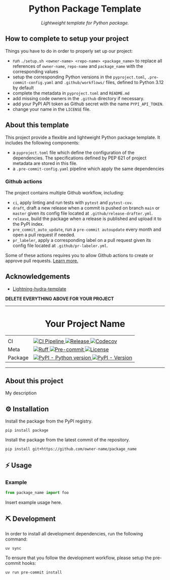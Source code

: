 <div align="center">

# Python Package Template

_Lightweight template for Python package._

</div>

## How to complete to setup your project

Things you have to do in order to properly set up our project:

- run `./setup.sh <owner-name> <repo-name> <package_name>` to replace all references of `owner-name`, `repo-name` and `package_name` with the corresponding values
- setup the corresponding Python versions in the `pyproject.toml`, `.pre-commit-config.yaml` and `.github/workflows/` files, defined to Python 3.12 by default
- complete the metadata in `pyproject.toml` and `README.md`
- add missing code owners in the `.github` directory if necessary.
- add your PyPI API token as Github secret with the name `PYPI_API_TOKEN`.
- change your name in the `LICENSE` file.

## About this template

This project provide a flexible and lightweight Python package template. It includes the following components:

- a `pyproject.toml` file which define the configuration of the dependencies. The specifications defined by PEP 621 of project metadata are stored in this file.
- a `.pre-commit-config.yaml` pipeline which apply the same dependencies

### Github actions

The project contains multiple Github workflow, including:

- `ci`, apply linting and run tests with `pytest` and `pytest-cov`.
- `draft`, draft a new release when a commit is pushed on branch `main` or `master` given its config file located at `.github/release-drafter.yml`.
- `release`, build the package when a release is published and upload it to the PyPI index.
- `pre_commit_auto_update`, run a `pre-commit autoupdate` every month and open a pull request if needed.
- `pr_labeler`, apply a corresponding label on a pull request given its config file located at `.github/pr-labeler.yml`.

Some of these actions requires you to allow Github actions to create or approve pull requests. [Learn more.](https://docs.github.com/en/repositories/managing-your-repositorys-settings-and-features/enabling-features-for-your-repository/managing-github-actions-settings-for-a-repository#preventing-github-actions-from-creating-or-approving-pull-requests)

## Acknowledgements

- [Lightning-hydra-template](https://github.com/ashleve/lightning-hydra-template)

**DELETE EVERYTHING ABOVE FOR YOUR PROJECT**

______________________________________________________________________

<div align="center">

# Your Project Name

<table>
  <tr>
    <td>
    </td>
    <td>
    </td>
  </tr>
  <tr>
    <td>
      CI
    </td>
    <td>
      <a href="https://github.com/owner-name/repo-name/actions/workflows/ci.yml">
        <img src="https://github.com/owner-name/repo-name/actions/workflows/ci.yml/badge.svg" alt="CI Pipeline">
      </a>
      <a href="https://github.com/owner-name/repo-name/actions/workflows/release.yml">
        <img src="https://github.com/owner-name/repo-name/actions/workflows/release.yml/badge.svg" alt="Release">
      </a>
      <a href="https://codecov.io/gh/owner-name/repo-name">
        <img src="https://codecov.io/gh/owner-name/repo-name/branch/main/graph/badge.svg" alt="Codecov">
      </a>
    </td>
  </tr>
  <tr>
    <td>
        Meta
    </td>
    <td>
      <a href="https://github.com/astral-sh/ruff">
        <img src="https://img.shields.io/endpoint?url=https://raw.githubusercontent.com/charliermarsh/ruff/main/assets/badge/v2.json" alt="Ruff">
      </a>
      <a href="https://github.com/pre-commit/pre-commit">
        <img src="https://img.shields.io/badge/pre--commit-enabled-brightgreen?logo=pre-commit" alt="Pre-commit">
      </a>
      <a href="https://spdx.org/licenses/">
        <img src="https://img.shields.io/github/license/owner-name/repo-name?color=blueviolet" alt="License">
      </a>
    </td>
  </tr>
  <tr>
    <td>
        Package
    </td>
    <td>
      <a href="https://pypi.org/project/package_name/">
        <img src="https://img.shields.io/pypi/pyversions/repo-name.svg?logo=python&label=Python&logoColor=gold" alt="PyPI - Python version">
      </a>
      <a href="https://pypi.org/project/package_name/">
        <img src="https://img.shields.io/pypi/v/repo-name.svg?logo=pypi&label=PyPI&logoColor=gold" alt="PyPI - Version">
      </a>
    </td>
  </tr>
</table>

</div>

______________________________________________________________________

## About this project

My description

## ️️⚙️ Installation

Install the package from the PyPI registry.

```shell
pip install package
```

Install the package from the latest commit of the repository.

```shell
pip install git+https://github.com/owner-name/package_name
```

## ⚡ Usage

### Example

```python
from package_name import foo
```

Insert example usage here.

## ⛏️ Development

In order to install all development dependencies, run the following command:

```shell
uv sync
```

To ensure that you follow the development workflow, please setup the pre-commit hooks:

```shell
uv run pre-commit install
```
